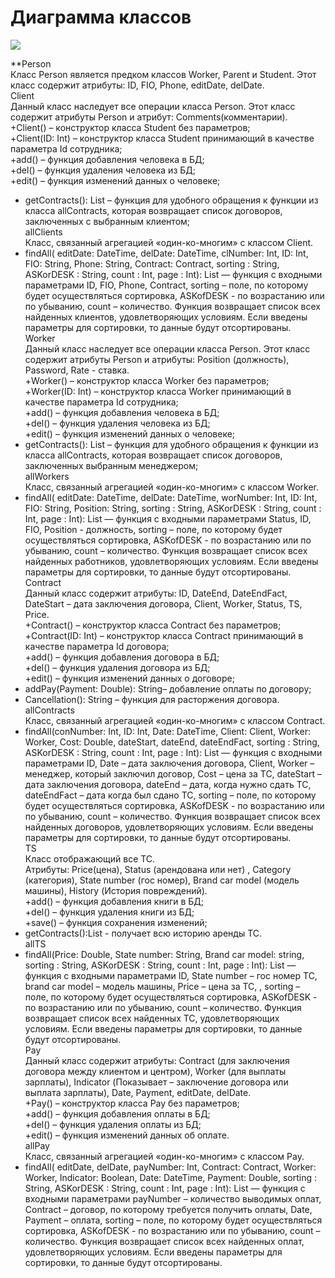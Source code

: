 # Диаграмма классов
![](https://user-images.githubusercontent.com/74318083/102002830-55655080-3d3b-11eb-9b89-438c23301b20.png)



**Person<br>
Класс Person является предком классов Worker, Parent и Student. Этот класс содержит атрибуты: ID, FIO, Phone, editDate, delDate.<br>
Client<br>
Данный класс наследует все операции класса Person. Этот класс содержит атрибуты Person и атрибут: Comments(комментарии).<br>
+Client() – конструктор класса Student без параметров;<br>
+Client(ID: Int) – конструктор класса Student принимающий в качестве параметра Id сотрудника;<br>
+add() – функция добавления человека в БД;<br>
+del() – функция удаления человека из БД;<br>
+edit() – функция изменений данных о человеке;<br>
+ getContracts(): List<Contract> – функция для удобного обращения к функции из класса allContracts, которая возвращает список договоров, заключенных c выбранным клиентом;<br>
allClients<br>
Класс, связанный агрегацией «один-ко-многим» с классом Client.<br> 
+ findAll( editDate: DateTime, delDate: DateTime, clNumber: Int, ID: Int, FIO: String, Phone: String, Contract: Contract, sorting : String, ASKorDESK : String,  count : Int, page : Int): List<Student> — функция с входными параметрами ID, FIO, Phone, Contract, sorting – поле, по которому будет осуществляться сортировка, ASKofDESK - по возрастанию или по убыванию,  count – количество.  Функция возвращает список всех найденных клиентов, удовлетворяющих условиям. Если введены параметры для сортировки, то данные будут отсортированы.<br>
Worker<br>
Данный класс наследует все операции класса Person. Этот класс содержит атрибуты Person и атрибуты: Position (должность), Password, Rate - ставка.<br>
+Worker() – конструктор класса Worker без параметров;<br>
+Worker(ID: Int) – конструктор класса Worker принимающий в качестве параметра Id сотрудника;<br>
+add() – функция добавления человека в БД;<br>
+del() – функция удаления человека из БД;<br>
+edit() – функция изменений данных о человеке;<br>
+ getContracts(): List<Contract> – функция для удобного обращения к функции из класса allContracts, которая возвращает список договоров, заключенных выбранным менеджером;<br>
allWorkers<br>
Класс, связанный агрегацией «один-ко-многим» с классом Worker. <br>
+ findAll( editDate: DateTime, delDate: DateTime, worNumber: Int, ID: Int, FIO: String, Position: String, sorting : String, ASKorDESK : String,  count : Int, page : Int): List<Worker> — функция с входными параметрами Status, ID, FIO, Position - должность, sorting – поле, по которому будет осуществляться сортировка, ASKofDESK - по возрастанию или по убыванию,  count – количество.  Функция возвращает список всех найденных работников, удовлетворяющих условиям. Если введены параметры для сортировки, то данные будут отсортированы.<br>
Contract<br>
Данный класс содержит атрибуты: ID, DateEnd, DateEndFact, DateStart – дата заключения договора, Client, Worker, Status, TS, Price.<br>
+Contract() – конструктор класса Contract без параметров;<br>
+Contract(ID: Int) – конструктор класса Contract принимающий в качестве параметра Id договора;<br>
+add() – функция добавления договора в БД;<br>
+del() – функция удаления договора из БД;<br>
+edit() – функция изменений данных о договоре;<br>
+ addPay(Payment: Double): String– добавление оплаты по договору;<br>
+ Cancellation(): String – функция для расторжения договора.<br>
allContracts<br>
Класс, связанный агрегацией «один-ко-многим» с классом Contract. <br>
+ findAll(conNumber: Int,  ID: Int, Date: DateTime, Client: Client, Worker: Worker, Cost: Double,  dateStart, dateEnd, dateEndFact, sorting : String, ASKorDESK : String,  count : Int, page : Int): List<Contract>  — функция с входными параметрами ID, Date – дата заключения договора, Client, Worker – менеджер, который заключил договор, Cost – цена за ТС, dateStart – дата заключения договора, dateEnd – дата, когда нужно сдать ТС, dateEndFact – дата когда был сдано ТС, sorting – поле, по которому будет осуществляться сортировка, ASKofDESK - по возрастанию или по убыванию,  count – количество.  Функция возвращает список всех найденных договоров, удовлетворяющих условиям. Если введены параметры для сортировки, то данные будут отсортированы.<br>
TS<br>
Класс отображающий все ТС. <br>
Атрибуты:  Price(цена), Status (арендована или нет) , Category (категория), State number (гос номер), Brand car model (модель машины), History (История повреждений).<br>
+add() – функция добавления книги в БД;<br>
+del() – функция удаления книги из БД;<br>
+save() – функция сохранения изменений;<br>
+ getContracts():List<Contract> - получает всю историю аренды ТС.<br>
allTS<br>
+ findAll(Price: Double,  State number: String, Brand car model: string, sorting : String, ASKorDESK : String,  count : Int, page : Int): List<TS>  — функция с входными параметрами ID, State number – гос номер ТС, brand car model – модель машины, Price – цена за ТС, , sorting – поле, по которому будет осуществляться сортировка, ASKofDESK - по возрастанию или по убыванию,  count – количество.  Функция возвращает список всех найденных ТС, удовлетворяющих условиям. Если введены параметры для сортировки, то данные будут отсортированы.<br>
Pay<br>
Данный класс содержит атрибуты: Contract (для заключения договора между клиентом и центром), Worker (для выплаты зарплаты), Indicator (Показывает – заключение договора или выплата зарплаты), Date, Payment, editDate, delDate. <br>
+Pay() – конструктор класса Pay без параметров;<br>
+add() – функция добавления оплаты в БД;<br>
+del() – функция удаления оплаты из БД;<br>
+edit() – функция изменений данных об оплате.<br>
allPay<br>
Класс, связанный агрегацией «один-ко-многим» с классом Pay. <br>
+ findAll( editDate, delDate, payNumber: Int, Contract: Contract, Worker: Worker, Indicator: Boolean, Date: DateTime, Payment: Double, sorting : String, ASKorDESK : String,  count : Int, page : Int): List<Pay> — функция с входными параметрами payNumber – количество выводимых оплат, Contract – договор, по которому требуется получить оплаты, Date, Payment – оплата, sorting – поле, по которому будет осуществляться сортировка, ASKofDESK - по возрастанию или по убыванию,  count – количество.  Функция возвращает список всех найденных оплат, удовлетворяющих условиям. Если введены параметры для сортировки, то данные будут отсортированы.
